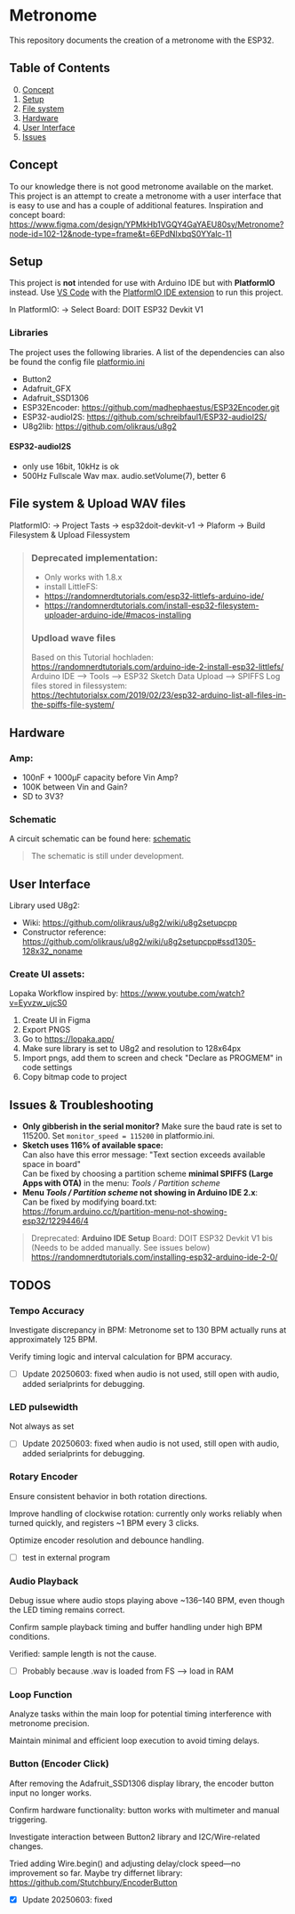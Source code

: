 # Metronome

This repository documents the creation of a metronome with the ESP32.

## Table of Contents

0. [Concept](#concept)
1. [Setup](#setup)
2. [File system](#file-system)
3. [Hardware](#hardware)
4. [User Interface](#user-interface)
5. [Issues](#issues)

## Concept

To our knowledge there is not good metronome available on the market. This project is an attempt to create a metronome with a user interface that is easy to use and has a couple of additional features.
Inspiration and concept board: https://www.figma.com/design/YPMkHb1VGQY4GaYAEU80sy/Metronome?node-id=102-12&node-type=frame&t=6EPdNIxbqS0YYaIc-11

## Setup

This project is **not** intended for use with Arduino IDE but with **PlatformIO** instead.
Use [VS Code](https://code.visualstudio.com/) with the [PlatformIO IDE extension](https://marketplace.visualstudio.com/items?itemName=platformio.platformio-ide) to run this project.

In PlatformIO: -> Select Board: DOIT ESP32 Devkit V1

### Libraries

The project uses the following libraries. A list of the dependencies can also be found the config file [platformio.ini](platformio.ini)

- Button2
- Adafruit_GFX
- Adafruit_SSD1306
- ESP32Encoder: https://github.com/madhephaestus/ESP32Encoder.git
- ESP32-audioI2S: https://github.com/schreibfaul1/ESP32-audioI2S/
- U8g2lib: https://github.com/olikraus/u8g2

#### ESP32-audioI2S

- only use 16bit, 10kHz is ok
- 500Hz Fullscale Wav max. audio.setVolume(7), better 6

## File system & Upload WAV files

PlatformIO: -> Project Tasts -> esp32doit-devkit-v1 -> Plaform -> Build Filesystem & Upload Filessystem

> ### Deprecated implementation:
>
> - Only works with 1.8.x
> - install LittleFS:
> - https://randomnerdtutorials.com/esp32-littlefs-arduino-ide/
> - https://randomnerdtutorials.com/install-esp32-filesystem-uploader-arduino-ide/#macos-installing
>
> ### Updload wave files
>
> Based on this Tutorial hochladen: https://randomnerdtutorials.com/arduino-ide-2-install-esp32-littlefs/
> Arduino IDE --> Tools --> ESP32 Sketch Data Upload --> SPIFFS
> Log files stored in filessystem: https://techtutorialsx.com/2019/02/23/esp32-arduino-list-all-files-in-the-spiffs-file-system/

## Hardware

### Amp:

- 100nF + 1000µF capacity before Vin Amp?
- 100K between Vin and Gain?
- SD to 3V3?

### Schematic

A circuit schematic can be found here: [schematic](schematic.pdf)

> The schematic is still under development.

## User Interface

Library used U8g2:

- Wiki: https://github.com/olikraus/u8g2/wiki/u8g2setupcpp
- Constructor reference: https://github.com/olikraus/u8g2/wiki/u8g2setupcpp#ssd1305-128x32_noname

### Create UI assets:

Lopaka Workflow inspired by: https://www.youtube.com/watch?v=Eyvzw_ujcS0

1. Create UI in Figma
2. Export PNGS
3. Go to https://lopaka.app/
4. Make sure library is set to U8g2 and resolution to 128x64px
5. Import pngs, add them to screen and check "Declare as PROGMEM" in code settings
6. Copy bitmap code to project

## Issues & Troubleshooting

- **Only gibberish in the serial monitor?** Make sure the baud rate is set to 115200. Set `monitor_speed = 115200` in platformio.ini.
- **Sketch uses 116% of available space:** \
  Can also have this error message: "Text section exceeds available space in board"\
  Can be fixed by choosing a partition scheme **minimal SPIFFS (Large Apps with OTA)** in the menu: _Tools / Partition scheme_
- **Menu _Tools / Partition scheme_ not showing in Arduino IDE 2.x**:\
  Can be fixed by modifying board.txt: https://forum.arduino.cc/t/partition-menu-not-showing-esp32/1229446/4

> Dreprecated:
> **Arduino IDE Setup**
> Board: DOIT ESP32 Devkit V1 bis (Needs to be added manually. See issues below)
> https://randomnerdtutorials.com/installing-esp32-arduino-ide-2-0/

## TODOS

### Tempo Accuracy

Investigate discrepancy in BPM: Metronome set to 130 BPM actually runs at approximately 125 BPM.

Verify timing logic and interval calculation for BPM accuracy.

- [ ] Update 20250603: fixed when audio is not used, still open with audio,  added serialprints for debugging. 

### LED pulsewidth
Not always as set
- [ ] Update 20250603: fixed when audio is not used, still open with audio, added serialprints for debugging. 


### Rotary Encoder

Ensure consistent behavior in both rotation directions.

Improve handling of clockwise rotation: currently only works reliably when turned quickly, and registers ~1 BPM every 3 clicks.

Optimize encoder resolution and debounce handling.

- [ ] test in external program

### Audio Playback

Debug issue where audio stops playing above ~136–140 BPM, even though the LED timing remains correct.

Confirm sample playback timing and buffer handling under high BPM conditions.

Verified: sample length is not the cause.
- [ ] Probably because .wav is loaded from FS --> load in RAM

### Loop Function

Analyze tasks within the main loop for potential timing interference with metronome precision.

Maintain minimal and efficient loop execution to avoid timing delays.

### Button (Encoder Click)

After removing the Adafruit_SSD1306 display library, the encoder button input no longer works.

Confirm hardware functionality: button works with multimeter and manual triggering.

Investigate interaction between Button2 library and I2C/Wire-related changes.

Tried adding Wire.begin() and adjusting delay/clock speed—no improvement so far.
Maybe try differnet library: https://github.com/Stutchbury/EncoderButton

- [x] Update 20250603: fixed
